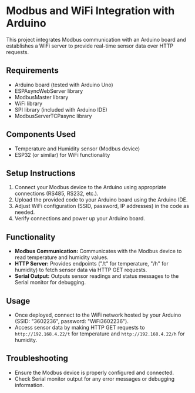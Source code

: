 # Modbus and WiFi Integration with Arduino

This project integrates Modbus communication with an Arduino board and establishes a WiFi server to provide real-time sensor data over HTTP requests.

## Requirements
- Arduino board (tested with Arduino Uno)
- ESPAsyncWebServer library
- ModbusMaster library
- WiFi library
- SPI library (included with Arduino IDE)
- ModbusServerTCPasync library

## Components Used
- Temperature and Humidity sensor (Modbus device)
- ESP32 (or similar) for WiFi functionality

## Setup Instructions
1. Connect your Modbus device to the Arduino using appropriate connections (RS485, RS232, etc.).
2. Upload the provided code to your Arduino board using the Arduino IDE.
3. Adjust WiFi configuration (SSID, password, IP addresses) in the code as needed.
4. Verify connections and power up your Arduino board.

## Functionality
- **Modbus Communication:** Communicates with the Modbus device to read temperature and humidity values.
- **HTTP Server:** Provides endpoints ("/t" for temperature, "/h" for humidity) to fetch sensor data via HTTP GET requests.
- **Serial Output:** Outputs sensor readings and status messages to the Serial monitor for debugging.

## Usage
- Once deployed, connect to the WiFi network hosted by your Arduino (SSID: "3602236", password: "WiFi3602236").
- Access sensor data by making HTTP GET requests to `http://192.168.4.22/t` for temperature and `http://192.168.4.22/h` for humidity.

## Troubleshooting
- Ensure the Modbus device is properly configured and connected.
- Check Serial monitor output for any error messages or debugging information.
